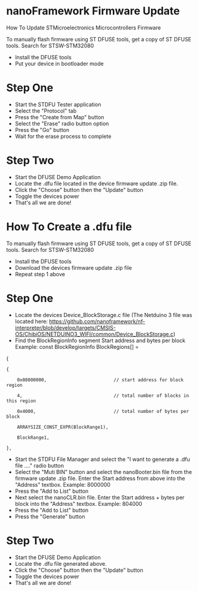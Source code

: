 # nanoFramework Firmware Update
How To Update STMicroelectronics Microcontrollers Firmware

To manually flash firmware using ST DFUSE tools, get a copy of ST DFUSE tools. Search for STSW-STM32080


  - Install the DFUSE tools
  - Put your device in bootloader mode
  

# Step One

  - Start the STDFU Tester application
  -  Select the "Protocol" tab
- Press the "Create from Map" button
- Select the "Erase" radio button option
- Press the "Go" button
- Wait for the erase process to complete

# Step Two

  - Start the DFUSE Demo Application 
  - Locate the .dfu file located in the device firmware update .zip file.
  - Click the "Choose" button then the "Update" button
  - Toggle the devices power
  - That's all we are done!
  
  # How To Create a .dfu file

To manually flash firmware using ST DFUSE tools, get a copy of ST DFUSE tools. Search for STSW-STM32080


  - Install the DFUSE tools
  - Download the devices firmware update .zip file
  - Repeat step 1 above
    

# Step One

  - Locate the devices Device_BlockStorage.c file 
  (The Netduino 3 file was located here:  https://github.com/nanoframework/nf-interpreter/blob/develop/targets/CMSIS-OS/ChibiOS/NETDUINO3_WIFI/common/Device_BlockStorage.c)
  - Find the BlockRegionInfo segment Start address and bytes per block
  Example: const BlockRegionInfo BlockRegions[] = 
  
{

    {
    
        0x08000000,                         // start address for block region
        
        4,                                  // total number of blocks in this region
        
        0x4000,                             // total number of bytes per block
        
        ARRAYSIZE_CONST_EXPR(BlockRange1),
        
        BlockRange1,
        
    },
    
  
- Start the STDFU File Manager and select the "I want to generate a .dfu file ...." radio button
- Select the "Muti BIN" button and select the nanoBooter.bin file from the firmware update .zip file. Enter the Start address from above into the "Address" textbox. Example: 8000000
- Press the "Add to List" button
- Next select the nanoCLR.bin file. Enter the Start address + bytes per block into the "Address" textbox. Example: 804000
- Press the "Add to List" button
- Press the "Generate" button

# Step Two

  - Start the DFUSE Demo Application 
  - Locate the .dfu file generated above.
  - Click the "Choose" button then  the "Update" button
  - Toggle the devices power
  - That's all we are done!
 
 









